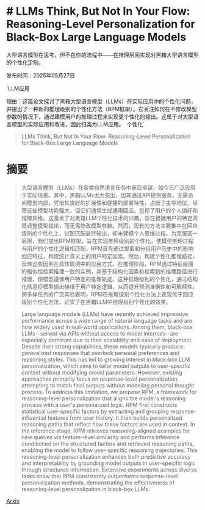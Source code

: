 # # LLMs Think, But Not In Your Flow: Reasoning-Level Personalization for Black-Box Large Language Models
大型语言模型在思考，但不在你的流程中——在推理层面实现对黑箱大型语言模型的个性化定制。

发布时间：2025年05月27日

`LLM应用

理由：这篇论文探讨了黑箱大型语言模型（LLMs）在实际应用中的个性化问题，并提出了一种新的推理级别的个性化方法（RPM框架）。它关注如何在不修改模型参数的情况下，通过建模用户的推理过程来实现更个性化的输出。这属于对大型语言模型的实际应用和改进，因此归类为LLM应用。` `个性化`

> LLMs Think, But Not In Your Flow: Reasoning-Level Personalization for Black-Box Large Language Models

# 摘要

> 大型语言模型（LLMs）在各类自然语言任务中表现卓越，如今已广泛应用于实际场景。其中，黑箱LLMs尤为突出，因其通过API提供服务，无需访问模型内部，凭借其良好的扩展性和便捷的部署特性，占据了主导地位。尽管这些模型功能强大，但它们通常生成通用回应，忽视了用户的个人偏好和推理风格。这激发了对黑箱LLM个性化技术的兴趣，旨在根据用户的特定背景调整模型输出，而无需修改模型参数。然而，现有的方法主要集中在回应级别的个性化上，试图匹配最终输出，却未建模个人思维过程。为克服这一局限，我们提出RPM框架，旨在实现推理级别的个性化，使模型推理过程与用户的个性化逻辑相匹配。RPM首先通过提取和分组用户历史中的影响回应特征，构建统计意义上的用户特定因素。然后，构建个性化推理路径，反映这些因素在具体情境中的应用方式。在推理阶段，RPM通过特征层面的相似性检索推理一致的实例，并基于结构化因素和检索到的推理路径进行推理，使模型遵循用户特定的推理轨迹。这种推理级别的个性化，通过结构化信息将模型输出植根于用户特定逻辑，从而提升预测准确性和可解释性。跨多样任务的广泛实验表明，RPM在推理级别个性化方法上表现优于回应级别个性化方法，证实了在黑箱LLM中推理级别个性化的效果。

> Large language models (LLMs) have recently achieved impressive performance across a wide range of natural language tasks and are now widely used in real-world applications. Among them, black-box LLMs--served via APIs without access to model internals--are especially dominant due to their scalability and ease of deployment. Despite their strong capabilities, these models typically produce generalized responses that overlook personal preferences and reasoning styles. This has led to growing interest in black-box LLM personalization, which aims to tailor model outputs to user-specific context without modifying model parameters. However, existing approaches primarily focus on response-level personalization, attempting to match final outputs without modeling personal thought process. To address this limitation, we propose RPM, a framework for reasoning-level personalization that aligns the model's reasoning process with a user's personalized logic. RPM first constructs statistical user-specific factors by extracting and grouping response-influential features from user history. It then builds personalized reasoning paths that reflect how these factors are used in context. In the inference stage, RPM retrieves reasoning-aligned examples for new queries via feature-level similarity and performs inference conditioned on the structured factors and retrieved reasoning paths, enabling the model to follow user-specific reasoning trajectories. This reasoning-level personalization enhances both predictive accuracy and interpretability by grounding model outputs in user-specific logic through structured information. Extensive experiments across diverse tasks show that RPM consistently outperforms response-level personalization methods, demonstrating the effectiveness of reasoning-level personalization in black-box LLMs.

[Arxiv](https://arxiv.org/abs/2505.21082)